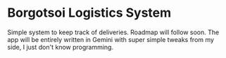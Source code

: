 # Borgotsoi Logistics System
Simple system to keep track of deliveries. Roadmap will follow soon. The app will be entirely written in Gemini with super simple tweaks from my side, I just don't know programming. 

